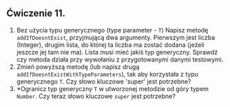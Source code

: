 ## Ćwiczenie 11.

1. Bez użycia typu generycznego (type parameter - `T`) Napisz metodę
   `addIfDoesntExist`, przyjmującą dwa argumenty. Pierwszym jest liczba (Integer),
   drugim lista, do której ta liczba ma zostać dodana (jeżeli jeszcze jej tam nie ma).
   Lista musi mieć jakiś typ generyczny.
   Sprawdź czy metoda działa przy wywołaniu z przygotowanymi danymi testowymi.
2. Zmień powyższą metodę (lub napisz drugą `addIfDoesntExistWithTypeParameters`),
   tak aby korzystała z typu generycznego `T`. Czy słowo kluczowe 'super' jest potrzebne?
3. *Ogranicz typ generyczny `T` w utworzonej metodzie od góry typem `Number`.
   Czy teraz słowo kluczowe `super` jest potrzebne?